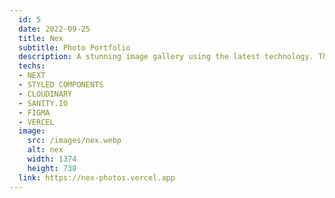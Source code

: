 ```yaml
---
  id: 5
  date: 2022-09-25
  title: Nex
  subtitle: Photo Portfolio
  description: A stunning image gallery using the latest technology. This photographer landing page will showcase the work and capture the beauty of nature through your lens.
  techs: 
  - NEXT
  - STYLED COMPONENTS
  - CLOUDINARY
  - SANITY.IO
  - FIGMA
  - VERCEL
  image:
    src: /images/nex.webp
    alt: nex
    width: 1374
    height: 738
  link: https://nex-photos.vercel.app
---
```


